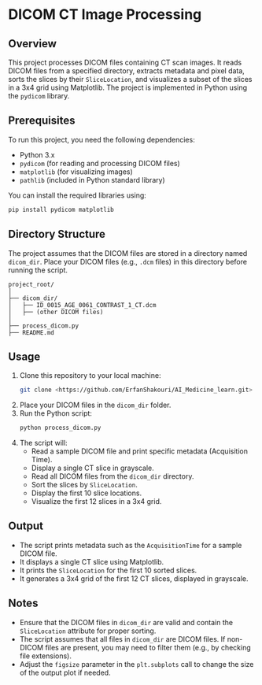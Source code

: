 # DICOM CT Image Processing

## Overview
This project processes DICOM files containing CT scan images. It reads DICOM files from a specified directory, extracts metadata and pixel data, sorts the slices by their `SliceLocation`, and visualizes a subset of the slices in a 3x4 grid using Matplotlib. The project is implemented in Python using the `pydicom` library.

## Prerequisites
To run this project, you need the following dependencies:
- Python 3.x
- `pydicom` (for reading and processing DICOM files)
- `matplotlib` (for visualizing images)
- `pathlib` (included in Python standard library)

You can install the required libraries using:
```bash
pip install pydicom matplotlib
```

## Directory Structure
The project assumes that the DICOM files are stored in a directory named `dicom_dir`. Place your DICOM files (e.g., `.dcm` files) in this directory before running the script.

```plaintext
project_root/
│
├── dicom_dir/
│   ├── ID_0015_AGE_0061_CONTRAST_1_CT.dcm
│   ├── (other DICOM files)
│
├── process_dicom.py
├── README.md
```

## Usage
1. Clone this repository to your local machine:
   ```bash
   git clone <https://github.com/ErfanShakouri/AI_Medicine_learn.git>
   ```
2. Place your DICOM files in the `dicom_dir` folder.
3. Run the Python script:
   ```bash
   python process_dicom.py
   ```
4. The script will:
   - Read a sample DICOM file and print specific metadata (Acquisition Time).
   - Display a single CT slice in grayscale.
   - Read all DICOM files from the `dicom_dir` directory.
   - Sort the slices by `SliceLocation`.
   - Display the first 10 slice locations.
   - Visualize the first 12 slices in a 3x4 grid.

## Output
- The script prints metadata such as the `AcquisitionTime` for a sample DICOM file.
- It displays a single CT slice using Matplotlib.
- It prints the `SliceLocation` for the first 10 sorted slices.
- It generates a 3x4 grid of the first 12 CT slices, displayed in grayscale.

## Notes
- Ensure that the DICOM files in `dicom_dir` are valid and contain the `SliceLocation` attribute for proper sorting.
- The script assumes that all files in `dicom_dir` are DICOM files. If non-DICOM files are present, you may need to filter them (e.g., by checking file extensions).
- Adjust the `figsize` parameter in the `plt.subplots` call to change the size of the output plot if needed.

